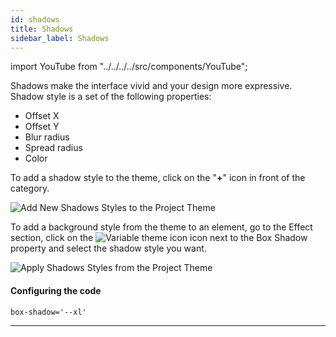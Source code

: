 ```yaml
---
id: shadows
title: Shadows
sidebar_label: Shadows
---
```


import YouTube from "../../../../src/components/YouTube";

<YouTube videoId="CDqjqIX7D0A" />

Shadows make the interface vivid and your design more expressive. Shadow style is a set of the following properties:

-   Offset X
-   Offset Y
-   Blur radius
-   Spread radius
-   Color

To add a shadow style to the theme, click on the "**+**" icon in front of the category.

![Add New Shadows Styles to the Project Theme](/scr/theme-panel-shadows-add.png)

To add a background style from the theme to an element, go to the Effect section, click on the ![Variable theme icon](/img/icon-theme-variable.svg) icon next to the Box Shadow property and select the shadow style you want.

![Apply Shadows Styles from the Project Theme](/scr/theme-panel-shadows-apply.png)

#### Configuring the code

```
box-shadow='--xl'
```

---
